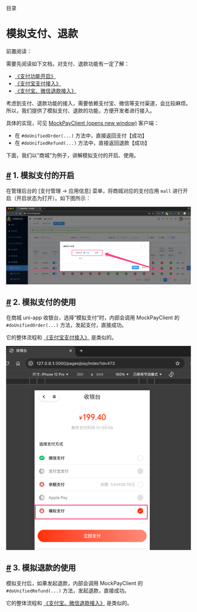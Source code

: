 目录

# 模拟支付、退款

前置阅读：

需要先阅读如下文档，对支付、退款功能有一定了解：

*   [《支付功能开启》](/pay/build/)
*   [《支付宝支付接入》](/pay/alipay-pay-demo/)
*   [《支付宝、微信退款接入》](/pay/refund-demo)

考虑到支付、退款功能的接入，需要依赖支付宝、微信等支付渠道，会比较麻烦。所以，我们提供了模拟支付、退款的功能，方便开发者进行接入。

具体的实现，可见 [MockPayClient (opens new window)](https://github.com/YunaiV/yudao-cloud/blob/master/yudao-module-pay/yudao-spring-boot-starter-biz-pay/src/main/java/cn/iocoder/yudao/framework/pay/core/client/impl/mock/MockPayClient.java) 客户端：

*   在 `#doUnifiedOrder(...)` 方法中，直接返回支付【成功】
*   在 `#doUnifiedRefund(...)` 方法中，直接返回退款【成功】

下面，我们以“商城”为例子，讲解模拟支付的开启、使用。

## [#](#_1-模拟支付的开启) 1. 模拟支付的开启

在管理后台的 \[支付管理 -> 应用信息\] 菜单，将商城对应的支付应用 `mall` 进行开启（开启状态为打开）。如下图所示：

![模拟支付开启](./static/模拟支付开启.png)

## [#](#_2-模拟支付的使用) 2. 模拟支付的使用

在商城 uni-app 收银台，选择“模拟支付”时，内部会调用 MockPayClient 的 `#doUnifiedOrder(...)` 方法，发起支付，直接成功。

它的整体流程和 [《支付宝支付接入》](/pay/alipay-pay-demo) 是类似的。

![模拟支付](./static/模拟支付.png)

## [#](#_3-模拟退款的使用) 3. 模拟退款的使用

模拟支付后，如果发起退款，内部会调用 MockPayClient 的 `#doUnifiedRefund(...)` 方法，发起退款，直接成功。

它的整体流程和 [《支付宝、微信退款接入》](/pay/refund-demo) 是类似的。